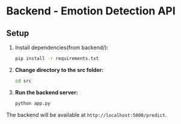 # Backend - Emotion Detection API

## Setup

1. Install dependencies(from backend/):
   ```bash
   pip install -r requirements.txt
   ```
2. **Change directory to the src folder:**
   ```bash
   cd src
   ```
3. **Run the backend server:**
   ```bash
   python app.py
   ```

The backend will be available at `http://localhost:5000/predict`. 